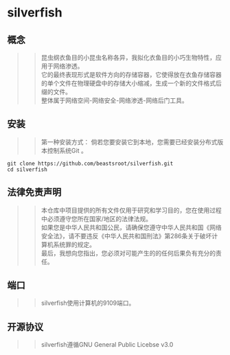 # silverfish
## 概念
>>昆虫纲衣鱼目的小昆虫名称各异，我拟化衣鱼目的小巧生物特性，应用于网络渗透。</br>
>>它的最终表现形式是软件方向的存储容器，它使得放在衣鱼存储容器的单个文件在物理硬盘中的存储大小缩减，生成一个新的文件格式后缀的文件。</br>
>>整体属于网络空间-网络安全-网络渗透-网络后门工具。</br>
## 安装
>>第一种安装方式：
>>倘若您要安装它到本地，您需要已经安装分布式版本控制系统Git 。</br>
```
git clone https://github.com/beastsroot/silverfish.git
cd silverfish
```
## 法律免责声明
>>本仓库中项目提供的所有文件仅用于研究和学习目的，您在使用过程中必须遵守您所在国家/地区的法律法规。</br>
>>如果您是中华人民共和国公民，请确保您遵守中华人民共和国《网络安全法》，请不要违反《中华人民共和国刑法》第286条关于破坏计算机系统罪的规定。</br>
>>最后，我想向您指出，您必须对可能产生的的任何后果负有充分的责任。</br>
## 端口
>>silverfish使用计算机的9109端口。</br>
## 开源协议
>>silverfish遵循GNU General Public Licebse v3.0</br>
